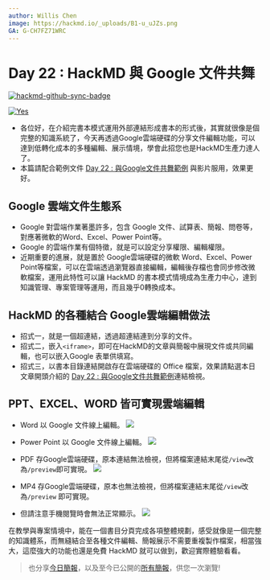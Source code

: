 ```yaml
---
author: Willis Chen
image: https://hackmd.io/_uploads/B1-u_uJZs.png
GA: G-CH7FZ71WRC
---
```


# Day 22 : HackMD 與 Google 文件共舞

[![hackmd-github-sync-badge](https://hackmd.io/4SUnEE1kTOiFYZ94yLRFkw/badge)](https://hackmd.io/4SUnEE1kTOiFYZ94yLRFkw)



[![Yes](https://img.youtube.com/vi/gJT9IZ7rdZ0/0.jpg)](https://www.youtube.com/watch?v=gJT9IZ7rdZ0)



- 各位好，在介紹完書本模式運用外部連結形成書本的形式後，其實就很像是個完整的知識系統了，今天再透過Google雲端硬碟的分享文件編輯功能，可以達到低轉化成本的多種編輯、展示情境，學會此招您也是HackMD生產力達人了。
- 本篇請配合範例文件 [Day 22 : 與Google文件共舞範例](https://hackmd.io/@wiimax/Book-demo-with-google) 與影片服用，效果更好。


## Google 雲端文件生態系
- Google 對雲端作業著墨許多，包含 Google 文件、試算表、簡報、問卷等，對應著微軟的Word、Excel、Power Point等。
- Google 的雲端作業有個特徵，就是可以設定分享權限、編輯權限。
- 近期重要的進展，就是置於 Google雲端硬碟的微軟 Word、Excel、Power Point等檔案，可以在雲端透過瀏覽器直接編輯，編輯後存檔也會同步修改微軟檔案，運用此特性可以讓 HackMD 的書本模式情境成為生產力中心，達到知識管理、專案管理等運用，而且幾乎0轉換成本。 

## HackMD 的各種結合 Google雲端編輯做法
-  招式一，就是一個超連結，透過超連結連到分享的文件。
-  招式二，嵌入`<iframe>`，即可在HackMD的文章與簡報中展現文件或共同編輯，也可以嵌入Google 表單供填寫。
-  招式三，以書本目錄連結開啟存在雲端硬碟的 Office 檔案，效果請點選本日文章開頭介紹的 [Day 22 : 與Google文件共舞範例](https://hackmd.io/@wiimax/Book-demo-with-google)連結檢視。

## PPT、EXCEL、WORD 皆可實現雲端編輯
-  Word 以 Google 文件線上編輯。
    ![](https://hackmd.io/_uploads/HyGkcVQGj.png)

- Power Point 以 Google 文件線上編輯。
    ![](https://hackmd.io/_uploads/HJnNqNXzo.png)

- PDF 存Google雲端硬碟，原本連結無法檢視，但將檔案連結末尾從`/view`改為`/preview`即可實現。
    ![](https://hackmd.io/_uploads/S1vuqVQzi.png)

- MP4 存Google雲端硬碟，原本也無法檢視，但將檔案連結末尾從`/view`改為`/preview` 即可實現。
- 但請注意手機閱覽時會無法正常顯示。
    ![](https://hackmd.io/_uploads/HJ2DiE7Gi.png)


在教學與專案情境中，能在一個書目分頁完成各項整體規劃，感受就像是一個完整的知識體系，而無縫結合至各種文件編輯、簡報展示不需要重複製作檔案，相當強大，這麼強大的功能也還是免費 HackMD 就可以做到，歡迎實際體驗看看。

> 也分享[今日簡報](https://hackmd.io/@wiimax/intro-hackmd-22)，以及至今已公開的[所有簡報](https://hackmd.io/@wiimax/intro-hackmd-slides)，供您一次瀏覽!